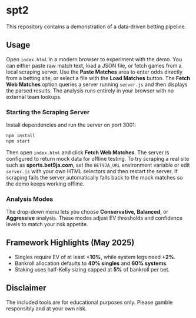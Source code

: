 # spt2

This repository contains a demonstration of a data‑driven betting pipeline.

## Usage

Open `index.html` in a modern browser to experiment with the demo.
You can either paste raw match text, load a JSON file, or fetch games from a
local scraping server. Use the **Paste Matches** area to enter odds directly
from a betting site, or select a file with the **Load Matches** button. The
**Fetch Web Matches** option queries a server running `server.js` and then
displays the parsed results. The analysis runs entirely in your browser with
no external team lookups.

### Starting the Scraping Server

Install dependencies and run the server on port 3001:

```bash
npm install
npm start
```

Then open `index.html` and click **Fetch Web Matches**.
The server is configured to return mock data for offline testing.  To try
scraping a real site such as **sports.bet9ja.com**, set the `BET9JA_URL`
environment variable or edit `server.js` with your own HTML selectors and then
restart the server.  If scraping fails the server automatically falls back to
the mock matches so the demo keeps working offline.

### Analysis Modes

The drop-down menu lets you choose **Conservative**, **Balanced**, or **Aggressive** analysis. These modes adjust EV thresholds and confidence levels to match your risk appetite.

## Framework Highlights (May 2025)

- Singles require EV of at least **+10%**, while system legs need **+2%**.
- Bankroll allocation defaults to **40% singles** and **60% systems**.
- Staking uses half-Kelly sizing capped at **5%** of bankroll per bet.

## Disclaimer

The included tools are for educational purposes only. Please gamble
responsibly and at your own risk.
